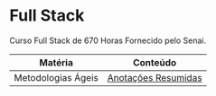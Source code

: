 # Full Stack

Curso Full Stack de 670 Horas Fornecido pelo Senai.

| Matéria | Conteúdo |
:-:|:-:
| Metodologias Ágeis | [Anotações Resumidas](Conteudo/MetodologiasAgeis.md) |
